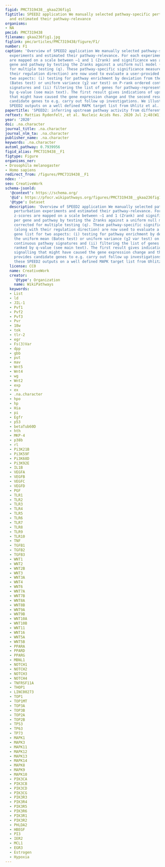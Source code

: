 ```yaml
---
figid: PMC7319438__gkaa236fig1
figtitle: SPEED2 application We manually selected pathway-specific perturbation experiments
  and estimated their pathway-relevance
organisms:
- NA
pmcid: PMC7319438
filename: gkaa236fig1.jpg
figlink: pmc/articles/PMC7319438/figure/F1/
number: F1
caption: 'Overview of SPEED2 application We manually selected pathway-specific perturbation
  experiments and estimated their pathway-relevance. For each experiment z-scores
  are mapped on a scale between –1 and 1 (Zrank) and significance was asserted per
  gene and pathway by testing the Zranks against a uniform null model (p) and corrected
  for multiple testing (q). These pathway-specific significance measures (along with
  their regulation direction) are now used to evaluate a user-provided gene list for
  two aspects: (i) testing for pathway enrichment by deviation from the uniform mean
  (Bates test) or uniform variance (χ2 var test) on P-rank ordered continuous pathway
  signatures and (ii) filtering the list of genes for pathway-representatives ranked
  by q-value (see main text). The first result gives indications of upstream signalling
  that might have caused the gene expression change and the second result provides
  candidate genes to e.g. carry out follow up investigations. We illustrate these
  SPEED2 outputs on a well defined MAPK target list from Uhlitz et al. ().'
papertitle: 'SPEED2: inferring upstream pathway activity from differential gene expression.'
reftext: Mattias Rydenfelt, et al. Nucleic Acids Res. 2020 Jul 2;48(W1):W307-W312.
year: '2020'
doi: .na.character
journal_title: .na.character
journal_nlm_ta: .na.character
publisher_name: .na.character
keywords: .na.character
automl_pathway: 0.7939956
figid_alias: PMC7319438__F1
figtype: Figure
organisms_ner:
- Drosophila melanogaster
- Homo sapiens
redirect_from: /figures/PMC7319438__F1
ndex: ''
seo: CreativeWork
schema-jsonld:
  '@context': https://schema.org/
  '@id': https://pfocr.wikipathways.org/figures/PMC7319438__gkaa236fig1.html
  '@type': Dataset
  description: 'Overview of SPEED2 application We manually selected pathway-specific
    perturbation experiments and estimated their pathway-relevance. For each experiment
    z-scores are mapped on a scale between –1 and 1 (Zrank) and significance was asserted
    per gene and pathway by testing the Zranks against a uniform null model (p) and
    corrected for multiple testing (q). These pathway-specific significance measures
    (along with their regulation direction) are now used to evaluate a user-provided
    gene list for two aspects: (i) testing for pathway enrichment by deviation from
    the uniform mean (Bates test) or uniform variance (χ2 var test) on P-rank ordered
    continuous pathway signatures and (ii) filtering the list of genes for pathway-representatives
    ranked by q-value (see main text). The first result gives indications of upstream
    signalling that might have caused the gene expression change and the second result
    provides candidate genes to e.g. carry out follow up investigations. We illustrate
    these SPEED2 outputs on a well defined MAPK target list from Uhlitz et al. ().'
  license: CC0
  name: CreativeWork
  creator:
    '@type': Organization
    name: WikiPathways
  keywords:
  - List
  - ld
  - JIL-1
  - Pvf1
  - Pvf2
  - Pvf3
  - Pvr
  - 18w
  - tok
  - tlr-2
  - egr
  - Fs(3)Var
  - dpp
  - gbb
  - put
  - mav
  - Wnt5
  - Wnt4
  - wg
  - Wnt2
  - exp
  - ex
  - .na.character
  - hpo
  - hp
  - Hia
  - pi
  - Egfr
  - p53
  - betaTub60D
  - hth
  - MKP-4
  - p38b
  - rl
  - Pi3K21B
  - Pi3K59F
  - Pi3K68D
  - Pi3K92E
  - IL1B
  - VEGFA
  - VEGFB
  - VEGFC
  - VEGFD
  - PGF
  - TLR1
  - TLR2
  - TLR3
  - TLR4
  - TLR5
  - TLR6
  - TLR7
  - TLR8
  - TLR9
  - TLR10
  - TNF
  - TGFB1
  - TGFB2
  - TGFB3
  - WNT1
  - WNT2
  - WNT2B
  - WNT3
  - WNT3A
  - WNT4
  - WNT6
  - WNT7A
  - WNT7B
  - WNT8A
  - WNT8B
  - WNT9A
  - WNT9B
  - WNT10A
  - WNT10B
  - WNT11
  - WNT16
  - WNT5A
  - WNT5B
  - PPARA
  - PPARD
  - PPARG
  - MBNL1
  - NOTCH1
  - NOTCH2
  - NOTCH3
  - NOTCH4
  - TNFRSF11A
  - THOP1
  - LINC00273
  - TOP1
  - TOP1MT
  - TOP3A
  - TOP3B
  - TOP2A
  - TOP2B
  - TP53
  - TP63
  - TP73
  - MAPK1
  - MAPK3
  - MAPK11
  - MAPK12
  - MAPK13
  - MAPK14
  - MAPK8
  - MAPK9
  - MAPK10
  - PIK3CA
  - PIK3CB
  - PIK3CD
  - PIK3CG
  - PIK3R3
  - PIK3R4
  - PIK3R5
  - PIK3R6
  - PIK3R1
  - PIK3R2
  - PHLDA2
  - HBEGF
  - PI3
  - IER2
  - MCL1
  - EGR3
  - Estrogen
  - Hypoxia
---
```

